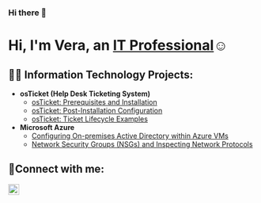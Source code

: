 ### Hi there 👋

<h1>Hi, I'm Vera, an <a href="https://www.linkedin.com/in/vera-lestina-b2a039236/">IT Professional</a>☺</h1>

<h2>👨‍💻 Information Technology Projects:</h2>

- <b>osTicket (Help Desk Ticketing System)</b>
  - [osTicket: Prerequisites and Installation](https://github.com/veralestina/osticket-prereqs)
  - [osTicket: Post-Installation Configuration](https://github.com/veralestina/post-install-config)
  - [osTicket: Ticket Lifecycle Examples](https://github.com/veralestina/ticket-lifecycle)
- <b>Microsoft Azure</b>
  - [Configuring On-premises Active Directory within Azure VMs](https://github.com/veralestina/configure-ad)
  - [Network Security Groups (NSGs) and Inspecting Network Protocols](https://github.com/veralestina/azure-network-protocols)

<h2>🤳Connect with me:</h2>

[<img align="left" alt="Vera | LinkedIn" width="22px" src="https://cdn.jsdelivr.net/npm/simple-icons@v3/icons/linkedin.svg" />][linkedin]

[linkedin]: https://www.linkedin.com/in/vera-lestina-b2a039236/
 
